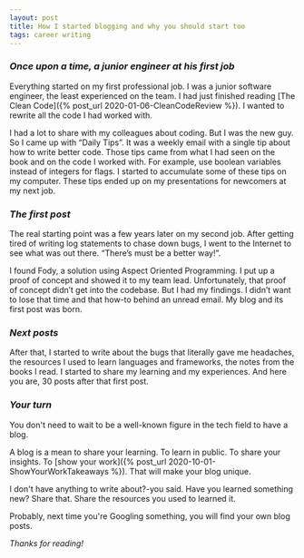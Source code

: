 ```yaml
---
layout: post
title: How I started blogging and why you should start too
tags: career writing
---
```


### _Once upon a time, a junior engineer at his first job_

Everything started on my first professional job. I was a junior software engineer, the least experienced on the team. I had just finished reading [The Clean Code]({% post_url 2020-01-06-CleanCodeReview %}). I wanted to rewrite all the code I had worked with.

I had a lot to share with my colleagues about coding. But I was  the new guy. So I came up with “Daily Tips”. It was a weekly email with a single tip about how to write better code. Those tips came from what I had seen on the book and on the code I worked with. For example, use boolean  variables instead of integers for flags. I started to accumulate some of  these tips on my computer. These tips ended up on my presentations for  newcomers at my next job.

### _The first post_

The real starting point was a few years later on my second job.  After getting tired of writing log statements to chase down bugs, I went  to the Internet to see what was out there. “There’s must be a better way!”.

I found Fody, a solution using Aspect Oriented Programming. I put up a  proof of concept and showed it to my team lead. Unfortunately, that proof of concept didn’t  get into the codebase. But I had my findings. I didn’t want to lose  that time and that how-to behind an unread email. My blog and its first  post was born.

### _Next posts_

After that, I started to write about the bugs that literally gave me  headaches, the resources I used to learn languages and frameworks, the  notes from the books I read. I started to share my learning and my  experiences. And here you are, 30 posts after that first post.

### _Your turn_

You don't need to wait to be a well-known figure in the tech field to have a blog.

A blog is a mean to share your learning. To learn in  public. To share your insights. To [show your work]({% post_url 2020-10-01-ShowYourWorkTakeaways %}). That will make your blog unique.

I don't have anything to write about?-you said. Have you learned something new? Share that. Share the resources you used to learned it.

Probably, next time you're Googling something, you will find your own blog posts.

_Thanks for reading!_
